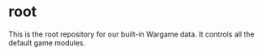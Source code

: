 # root
This is the root repository for our built-in Wargame data. It controls all the default game modules.
